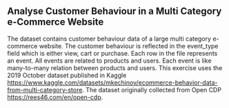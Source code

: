 ## Analyse Customer Behaviour in a Multi Category e-Commerce Website

The dataset contains customer behaviour data of a large multi category e-commerce website. The customer behaviour is reflected in the event_type field which is either view, cart or purchase. Each row in the file represents an event. All events are related to products and users. Each event is like many-to-many relation between products and users. This exercise uses the 2019 October dataset published in Kaggle https://www.kaggle.com/datasets/mkechinov/ecommerce-behavior-data-from-multi-category-store. The dataset originally collected from Open CDP https://rees46.com/en/open-cdp.

